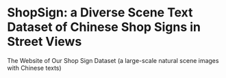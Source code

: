 # ShopSign: a Diverse Scene Text Dataset of Chinese Shop Signs in Street Views
The Website of Our Shop Sign Dataset (a large-scale natural scene images with Chinese texts)
